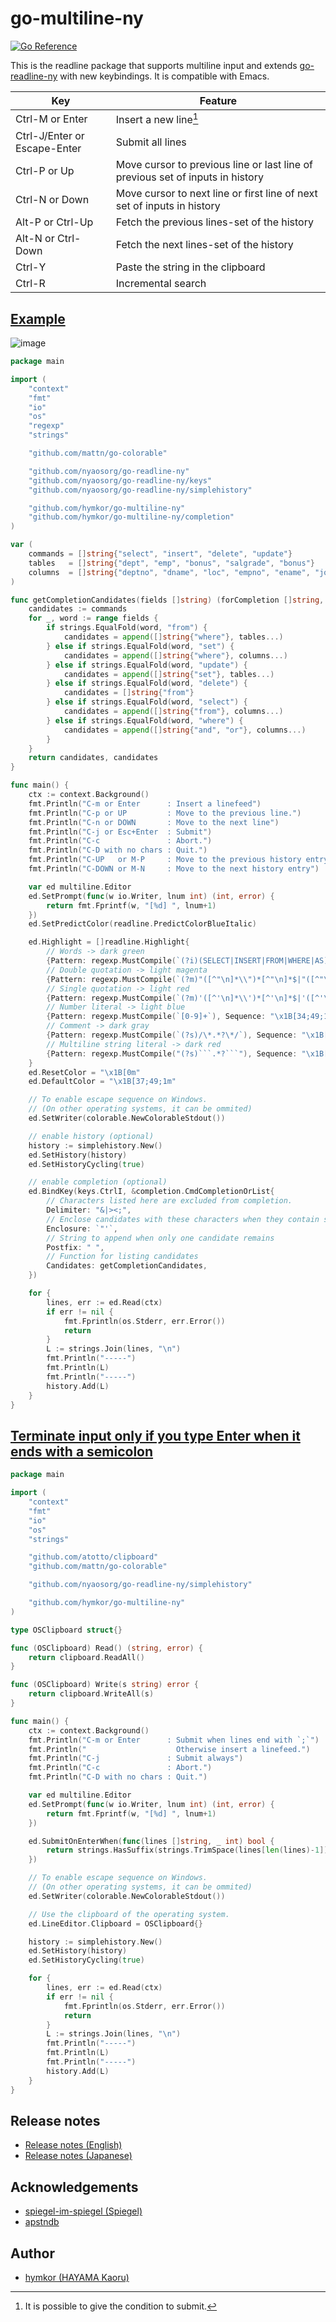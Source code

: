 go-multiline-ny
===============

[![Go Reference](https://pkg.go.dev/badge/github.com/hymkor/go-multiline-ny.svg)](https://pkg.go.dev/github.com/hymkor/go-multiline-ny)

This is the readline package that supports multiline input and extends [go-readline-ny] with new keybindings. It is compatible with Emacs.

| Key | Feature
|-----|---------
| Ctrl-M or Enter | Insert a new line[^Y]
| Ctrl-J/Enter or Escape-Enter | Submit all lines
| Ctrl-P or Up   | Move cursor to previous line or last line of previous set of inputs in history
| Ctrl-N or Down | Move cursor to next line or first line of next set of inputs in history
| Alt-P or Ctrl-Up | Fetch the previous lines-set of the history
| Alt-N or Ctrl-Down | Fetch the next lines-set of the history
| Ctrl-Y | Paste the string in the clipboard
| Ctrl-R | Incremental search

[go-readline-ny]: https://github.com/nyaosorg/go-readline-ny
[^Y]: It is possible to give the condition to submit.

[Example](./examples/example.go)
---------

![image](./demo.gif)

```examples/example.go
package main

import (
    "context"
    "fmt"
    "io"
    "os"
    "regexp"
    "strings"

    "github.com/mattn/go-colorable"

    "github.com/nyaosorg/go-readline-ny"
    "github.com/nyaosorg/go-readline-ny/keys"
    "github.com/nyaosorg/go-readline-ny/simplehistory"

    "github.com/hymkor/go-multiline-ny"
    "github.com/hymkor/go-multiline-ny/completion"
)

var (
    commands = []string{"select", "insert", "delete", "update"}
    tables   = []string{"dept", "emp", "bonus", "salgrade", "bonus"}
    columns  = []string{"deptno", "dname", "loc", "empno", "ename", "job", "mgr", "hiredate", "sal", "comm", "grade", "losal", "hisal"}
)

func getCompletionCandidates(fields []string) (forCompletion []string, forListing []string) {
    candidates := commands
    for _, word := range fields {
        if strings.EqualFold(word, "from") {
            candidates = append([]string{"where"}, tables...)
        } else if strings.EqualFold(word, "set") {
            candidates = append([]string{"where"}, columns...)
        } else if strings.EqualFold(word, "update") {
            candidates = append([]string{"set"}, tables...)
        } else if strings.EqualFold(word, "delete") {
            candidates = []string{"from"}
        } else if strings.EqualFold(word, "select") {
            candidates = append([]string{"from"}, columns...)
        } else if strings.EqualFold(word, "where") {
            candidates = append([]string{"and", "or"}, columns...)
        }
    }
    return candidates, candidates
}

func main() {
    ctx := context.Background()
    fmt.Println("C-m or Enter      : Insert a linefeed")
    fmt.Println("C-p or UP         : Move to the previous line.")
    fmt.Println("C-n or DOWN       : Move to the next line")
    fmt.Println("C-j or Esc+Enter  : Submit")
    fmt.Println("C-c               : Abort.")
    fmt.Println("C-D with no chars : Quit.")
    fmt.Println("C-UP   or M-P     : Move to the previous history entry")
    fmt.Println("C-DOWN or M-N     : Move to the next history entry")

    var ed multiline.Editor
    ed.SetPrompt(func(w io.Writer, lnum int) (int, error) {
        return fmt.Fprintf(w, "[%d] ", lnum+1)
    })
    ed.SetPredictColor(readline.PredictColorBlueItalic)

    ed.Highlight = []readline.Highlight{
        // Words -> dark green
        {Pattern: regexp.MustCompile(`(?i)(SELECT|INSERT|FROM|WHERE|AS)`), Sequence: "\x1B[33;49;22m"},
        // Double quotation -> light magenta
        {Pattern: regexp.MustCompile(`(?m)"([^"\n]*\\")*[^"\n]*$|"([^"\n]*\\")*[^"\n]*"`), Sequence: "\x1B[32;49;1m"},
        // Single quotation -> light red
        {Pattern: regexp.MustCompile(`(?m)'([^'\n]*\\')*[^'\n]*$|'([^'\n]*\\')*[^'\n]*'`), Sequence: "\x1B[31;49;1m"},
        // Number literal -> light blue
        {Pattern: regexp.MustCompile(`[0-9]+`), Sequence: "\x1B[34;49;1m"},
        // Comment -> dark gray
        {Pattern: regexp.MustCompile(`(?s)/\*.*?\*/`), Sequence: "\x1B[30;49;1m"},
        // Multiline string literal -> dark red
        {Pattern: regexp.MustCompile("(?s)```.*?```"), Sequence: "\x1B[31;49;22m"},
    }
    ed.ResetColor = "\x1B[0m"
    ed.DefaultColor = "\x1B[37;49;1m"

    // To enable escape sequence on Windows.
    // (On other operating systems, it can be ommited)
    ed.SetWriter(colorable.NewColorableStdout())

    // enable history (optional)
    history := simplehistory.New()
    ed.SetHistory(history)
    ed.SetHistoryCycling(true)

    // enable completion (optional)
    ed.BindKey(keys.CtrlI, &completion.CmdCompletionOrList{
        // Characters listed here are excluded from completion.
        Delimiter: "&|><;",
        // Enclose candidates with these characters when they contain spaces
        Enclosure: `"'`,
        // String to append when only one candidate remains
        Postfix: " ",
        // Function for listing candidates
        Candidates: getCompletionCandidates,
    })

    for {
        lines, err := ed.Read(ctx)
        if err != nil {
            fmt.Fprintln(os.Stderr, err.Error())
            return
        }
        L := strings.Join(lines, "\n")
        fmt.Println("-----")
        fmt.Println(L)
        fmt.Println("-----")
        history.Add(L)
    }
}
```

[Terminate input only if you type Enter when it ends with a semicolon](./examples/example-semi.go)
---------

```examples/example-semi.go
package main

import (
    "context"
    "fmt"
    "io"
    "os"
    "strings"

    "github.com/atotto/clipboard"
    "github.com/mattn/go-colorable"

    "github.com/nyaosorg/go-readline-ny/simplehistory"

    "github.com/hymkor/go-multiline-ny"
)

type OSClipboard struct{}

func (OSClipboard) Read() (string, error) {
    return clipboard.ReadAll()
}

func (OSClipboard) Write(s string) error {
    return clipboard.WriteAll(s)
}

func main() {
    ctx := context.Background()
    fmt.Println("C-m or Enter      : Submit when lines end with `;`")
    fmt.Println("                    Otherwise insert a linefeed.")
    fmt.Println("C-j               : Submit always")
    fmt.Println("C-c               : Abort.")
    fmt.Println("C-D with no chars : Quit.")

    var ed multiline.Editor
    ed.SetPrompt(func(w io.Writer, lnum int) (int, error) {
        return fmt.Fprintf(w, "[%d] ", lnum+1)
    })

    ed.SubmitOnEnterWhen(func(lines []string, _ int) bool {
        return strings.HasSuffix(strings.TrimSpace(lines[len(lines)-1]), ";")
    })

    // To enable escape sequence on Windows.
    // (On other operating systems, it can be ommited)
    ed.SetWriter(colorable.NewColorableStdout())

    // Use the clipboard of the operating system.
    ed.LineEditor.Clipboard = OSClipboard{}

    history := simplehistory.New()
    ed.SetHistory(history)
    ed.SetHistoryCycling(true)

    for {
        lines, err := ed.Read(ctx)
        if err != nil {
            fmt.Fprintln(os.Stderr, err.Error())
            return
        }
        L := strings.Join(lines, "\n")
        fmt.Println("-----")
        fmt.Println(L)
        fmt.Println("-----")
        history.Add(L)
    }
}
```


Release notes
-------------

- [Release notes (English)](./release_note_en.md)
- [Release notes (Japanese)](./release_note_ja.md)

Acknowledgements
----------------

- [spiegel-im-spiegel (Spiegel)](https://github.com/spiegel-im-spiegel)
- [apstndb](https://github.com/apstndb)

Author
------

- [hymkor (HAYAMA Kaoru)](https://github.com/hymkor)
